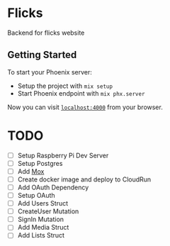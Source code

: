 # Flicks
Backend for flicks website

## Getting Started
To start your Phoenix server:

  * Setup the project with `mix setup`
  * Start Phoenix endpoint with `mix phx.server`

Now you can visit [`localhost:4000`](http://localhost:4000) from your browser.

# TODO
  - [ ] Setup Raspberry Pi Dev Server
  - [ ] Setup Postgres
  - [ ] Add [Mox](https://hexdocs.pm/mox/Mox.html)
  - [ ] Create docker image and deploy to CloudRun
  - [ ] Add OAuth Dependency
  - [ ] Setup OAuth
  - [ ] Add Users Struct
  - [ ] CreateUser Mutation
  - [ ] SignIn Mutation
  - [ ] Add Media Struct
  - [ ] Add Lists Struct

